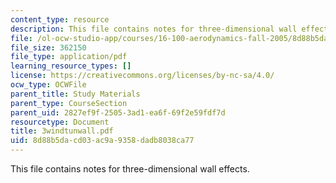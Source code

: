 ```yaml
---
content_type: resource
description: This file contains notes for three-dimensional wall effects.
file: /ol-ocw-studio-app/courses/16-100-aerodynamics-fall-2005/8d88b5dacd03ac9a9358dadb8038ca77_3windtunwall.pdf
file_size: 362150
file_type: application/pdf
learning_resource_types: []
license: https://creativecommons.org/licenses/by-nc-sa/4.0/
ocw_type: OCWFile
parent_title: Study Materials
parent_type: CourseSection
parent_uid: 2827ef9f-2505-3ad1-ea6f-69f2e59fdf7d
resourcetype: Document
title: 3windtunwall.pdf
uid: 8d88b5da-cd03-ac9a-9358-dadb8038ca77
---
```

This file contains notes for three-dimensional wall effects.